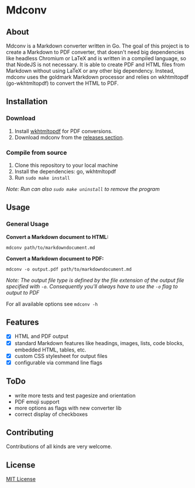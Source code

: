# Mdconv

## About

Mdconv is a Markdown converter written in Go.
The goal of this project is to create a Markdown to PDF converter, that doesn't need big dependencies like
headless Chromium or LaTeX and is written in a compiled language, so that NodeJS is not necessary.
It is able to create PDF and HTML files from Markdown without using LaTeX or any other big dependency. 
Instead, mdconv uses the goldmark Markdown processor and relies on wkhtmltopdf (go-wkhtmltopdf) to convert the HTML
to PDF.

## Installation

### Download

1. Install [wkhtmltopdf](https://wkhtmltopdf.org/downloads.html) for PDF conversions.
2. Download mdconv from the [releases section](https://github.com/Palexer/mdconv/releases).

### Compile from source

1. Clone this repository to your local machine
2. Install the dependencies: go, wkhtmltopdf
3. Run ```sudo make install```

_Note: Run can also ```sudo make uninstall``` to remove the program_

## Usage

### General Usage

**Convert a Markdown document to HTML:**


```mdconv path/to/markdowndocument.md```


**Convert a Markdown document to PDF:**


```mdconv -o output.pdf path/to/markdowndocument.md```

_Note: The output file type is defined by the file extension of the output file
specified with ```-o```. Consequently you'll always have to use the ```-o``` flag to output to PDF_

For all available options see ```mdconv -h```

## Features

- [x] HTML and PDF output 
- [x] standard Markdown features like headings, images, lists, code blocks, embedded HTML, tables, etc.
- [x] custom CSS stylesheet for output files
- [x] configurable via command line flags

## ToDo

- write more tests and test pagesize and orientation
- PDF emoji support
- more options as flags with new converter lib
- correct display of checkboxes

## Contributing

Contributions of all kinds are very welcome.

## License

[MIT License](https://raw.githubusercontent.com/Palexer/mdconv/master/LICENSE)
